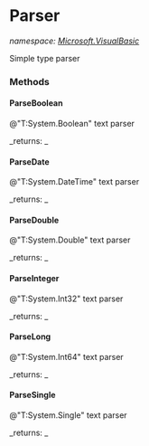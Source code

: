 ﻿
# Parser
_namespace: [Microsoft.VisualBasic](N-Microsoft.VisualBasic.md)_

Simple type parser

### Methods

#### ParseBoolean
@"T:System.Boolean" text parser

_returns: _
#### ParseDate
@"T:System.DateTime" text parser

_returns: _
#### ParseDouble
@"T:System.Double" text parser

_returns: _
#### ParseInteger
@"T:System.Int32" text parser

_returns: _
#### ParseLong
@"T:System.Int64" text parser

_returns: _
#### ParseSingle
@"T:System.Single" text parser

_returns: _



